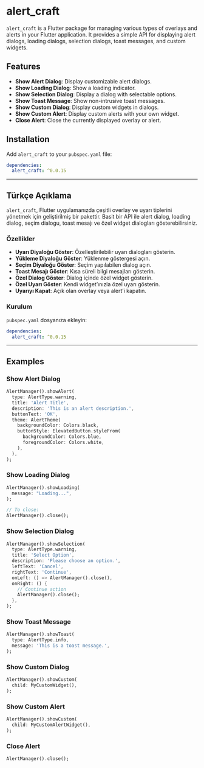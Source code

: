 # alert_craft

`alert_craft` is a Flutter package for managing various types of overlays and alerts in your Flutter application. It provides a simple API for displaying alert dialogs, loading dialogs, selection dialogs, toast messages, and custom widgets.

## Features

- **Show Alert Dialog**: Display customizable alert dialogs.
- **Show Loading Dialog**: Show a loading indicator.
- **Show Selection Dialog**: Display a dialog with selectable options.
- **Show Toast Message**: Show non-intrusive toast messages.
- **Show Custom Dialog**: Display custom widgets in dialogs.
- **Show Custom Alert**: Display custom alerts with your own widget.
- **Close Alert**: Close the currently displayed overlay or alert.

## Installation

Add `alert_craft` to your `pubspec.yaml` file:

```yaml
dependencies:
  alert_craft: ^0.0.15
```

---

## Türkçe Açıklama

`alert_craft`, Flutter uygulamanızda çeşitli overlay ve uyarı tiplerini yönetmek için geliştirilmiş bir pakettir. Basit bir API ile alert dialog, loading dialog, seçim dialogu, toast mesajı ve özel widget dialogları gösterebilirsiniz.

### Özellikler

- **Uyarı Diyaloğu Göster**: Özelleştirilebilir uyarı dialogları gösterin.
- **Yükleme Diyaloğu Göster**: Yüklenme göstergesi açın.
- **Seçim Diyaloğu Göster**: Seçim yapılabilen dialog açın.
- **Toast Mesajı Göster**: Kısa süreli bilgi mesajları gösterin.
- **Özel Dialog Göster**: Dialog içinde özel widget gösterin.
- **Özel Uyarı Göster**: Kendi widget’ınızla özel uyarı gösterin.
- **Uyarıyı Kapat**: Açık olan overlay veya alert’i kapatın.

### Kurulum

`pubspec.yaml` dosyanıza ekleyin:

```yaml
dependencies:
  alert_craft: ^0.0.15
```

---

## Examples

### Show Alert Dialog

```dart
AlertManager().showAlert(
  type: AlertType.warning,
  title: 'Alert Title',
  description: 'This is an alert description.',
  buttonText: 'OK',
  theme: AlertTheme(
    backgroundColor: Colors.black,
    buttonStyle: ElevatedButton.styleFrom(
      backgroundColor: Colors.blue,
      foregroundColor: Colors.white,
    ),
  ),
);
```

### Show Loading Dialog

```dart
AlertManager().showLoading(
  message: "Loading...",
);

// To close:
AlertManager().close();
```

### Show Selection Dialog

```dart
AlertManager().showSelection(
  type: AlertType.warning,
  title: 'Select Option',
  description: 'Please choose an option.',
  leftText: 'Cancel',
  rightText: 'Continue',
  onLeft: () => AlertManager().close(),
  onRight: () {
    // Continue action
    AlertManager().close();
  },
);
```

### Show Toast Message

```dart
AlertManager().showToast(
  type: AlertType.info,
  message: 'This is a toast message.',
);
```

### Show Custom Dialog

```dart
AlertManager().showCustom(
  child: MyCustomWidget(),
);
```

### Show Custom Alert

```dart
AlertManager().showCustom(
  child: MyCustomAlertWidget(),
);
```

### Close Alert

```dart
AlertManager().close();
```
